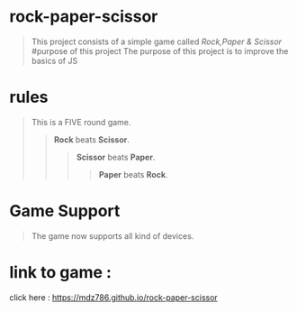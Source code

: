 # rock-paper-scissor

>This project consists of a simple game called *Rock,Paper & Scissor*
#purpose of this project
>The purpose of this project is to improve the basics of JS
# rules
 > This is a FIVE round game.
 >>  **Rock** beats **Scissor**.
 >>> **Scissor** beats **Paper**.
 >>>>**Paper** beats **Rock**.
 # Game Support
 > The game now supports all kind of devices.
 # link to game :
click here : https://mdz786.github.io/rock-paper-scissor
